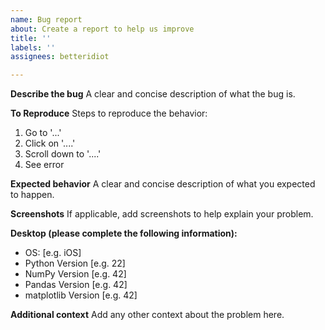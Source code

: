 ```yaml
---
name: Bug report
about: Create a report to help us improve
title: ''
labels: ''
assignees: betteridiot

---
```


**Describe the bug**
A clear and concise description of what the bug is.

**To Reproduce**
Steps to reproduce the behavior:
1. Go to '...'
2. Click on '....'
3. Scroll down to '....'
4. See error

**Expected behavior**
A clear and concise description of what you expected to happen.

**Screenshots**
If applicable, add screenshots to help explain your problem.

**Desktop (please complete the following information):**
 - OS: [e.g. iOS]
 - Python Version [e.g. 22]
 - NumPy Version [e.g. 42]
 - Pandas Version [e.g. 42]
 - matplotlib Version [e.g. 42]

**Additional context**
Add any other context about the problem here.
